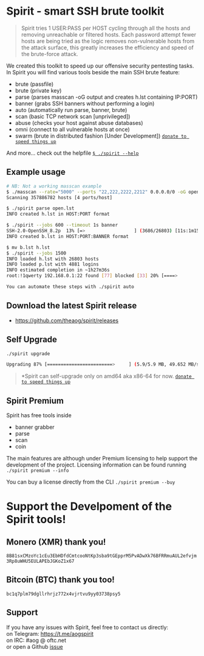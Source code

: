 # Spirit - smart SSH brute toolkit
> Spirit tries 1 USER:PASS per HOST cycling through all the hosts and removing unreachable or filtered hosts. Each password attempt fewer hosts are being tried as the logic removes non-vulnerable hosts from the attack surface, this greatly increases the efficiency and speed of the brute-force attack.

We created this toolkit to speed up our offensive security pentesting tasks.
In Spirit you will find various tools beside the main SSH brute feature:
- brute (passfile)
- brute (private key)
- parse (parses masscan -oG output and creates h.lst containing IP:PORT)
- banner (grabs SSH banners without performing a login)
- auto (automatically run parse, banner, brute)
- scan (basic TCP network scan [unprivileged])
- abuse (checks your host against abuse databases)
- omni (connect to all vulnerable hosts at once)
- swarm (brute in distributed fashion [Under Development]) [`donate to speed things up`](#monero-xmr-thank-you)

And more... check out the helpfile [`$ ./spirit --help`](./HELP)

## Example usage
```bash
# NB: Not a working masscan example
$ ./masscan --rate="5000" --ports "22,222,2222,2212" 0.0.0.0/0 -oG open.lst
Scanning 357886782 hosts [4 ports/host]

$ ./spirit parse open.lst
INFO created h.lst in HOST:PORT format

$ ./spirit --jobs 600 --timeout 1s banner
SSH-2.0-OpenSSH_8.2p  13% [=>                  ] (3686/26803) [11s:1m15s]
INFO created b.lst in HOST:PORT:BANNER format

$ mv b.lst h.lst
$ ./spirit --jobs 1500
INFO loaded h.lst with 26803 hosts
INFO loaded p.lst with 4881 logins
INFO estimated completion in ~1h27m36s
root:!1qwerty 192.168.0.1:22 found [77] blocked [33] 20% [====>               ] (1567/87216) [20s:1h13m36s]

You can automate these steps with ./spirit auto
```

## Download the latest Spirit release
- https://github.com/theaog/spirit/releases

## Self Upgrade
```bash
./spirit upgrade

Upgrading 87% [========================>     ] (5.9/5.9 MB, 49.652 MB/s)
```
>*Spirit can self-upgrade only on amd64 aka x86-64 for now. [`donate to speed things up`](#monero-xmr-thank-you)

## Spirit Premium
Spirit has free tools inside
- banner grabber
- parse
- scan
- coin

The main features are although under Premium licensing to help support the development of the project.
Licensing information can be found running `./spirit premium --info`

You can buy a license directly from the CLI `./spirit premium --buy`

# Support the Develpoment of the Spirit tools!
## Monero (XMR) thank you!
`8B81sxCMzoYc1cEu3EbHDfdCmtcooNtKp3sba9tGEpprM5PvADwXk76BFRRmuAUL2efvjm3Rp8uWHU5EULAPEbJGKoZ1x67`

## Bitcoin (BTC) thank you too!
`bc1q7plm79dgllrhrjz772x4vjrtvu9yy03738psy5`

## Support
If you have any issues with Spirit, feel free to contact us directly: \
on Telegram: https://t.me/aogspirit \
on IRC: #aog @ oftc.net \
or open a Github [issue](https://github.com/theaog/spirit/issues)
